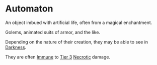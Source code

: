 # Automaton

An object imbued with artificial life, often from a magical enchantment.

Golems, animated suits of armor, and the like.

Depending on the nature of their creation, they may be able to see in [Darkness](../../Game%20Procedures/Hazards/Darkness.md).

They are often [Immune](../../Game%20Procedures/Conditions/Immune.md) to [Tier 3](../../Game%20Procedures/Combat/Damage/Damage%20Tiers/Tier%203.md) [Necrotic](../../Game%20Procedures/Combat/Damage/Damage%20Types/Necrotic.md) damage.

